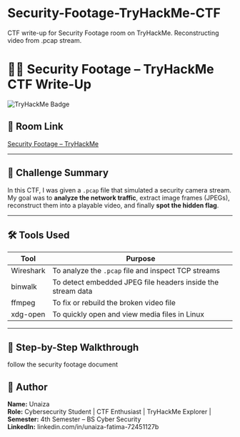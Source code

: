 # Security-Footage-TryHackMe-CTF
CTF write-up for Security Footage room on TryHackMe. Reconstructing video from .pcap stream.
# 🕵️‍♀️ Security Footage – TryHackMe CTF Write-Up

![TryHackMe Badge](https://img.shields.io/badge/TryHackMe-SecurityFootage-red?logo=tryhackme&style=flat-square)

## 🔗 Room Link
[Security Footage – TryHackMe](https://tryhackme.com/room/securityfootage)

---

## 🧠 Challenge Summary

In this CTF, I was given a `.pcap` file that simulated a security camera stream. My goal was to **analyze the network traffic**, extract image frames (JPEGs), reconstruct them into a playable video, and finally **spot the hidden flag**.

---

## 🛠 Tools Used

| Tool       | Purpose                                                                 |
|------------|-------------------------------------------------------------------------|
| Wireshark  | To analyze the `.pcap` file and inspect TCP streams                    |
| binwalk    | To detect embedded JPEG file headers inside the stream data            |
| ffmpeg     | To fix or rebuild the broken video file                                |
| xdg-open   | To quickly open and view media files in Linux                          |

---

## 🧾 Step-by-Step Walkthrough

follow the security footage document 

## 👤 Author

**Name:** Unaiza  
**Role:** Cybersecurity Student | CTF Enthusiast | TryHackMe Explorer  |
**Semester:** 4th Semester – BS Cyber Security  
**LinkedIn:** linkedin.com/in/unaiza-fatima-72451127b
